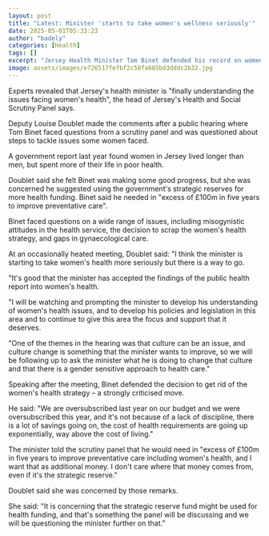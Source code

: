 ```yaml
---
layout: post
title: "Latest: Minister 'starts to take women's wellness seriously'"
date: 2025-05-01T05:33:23
author: "badely"
categories: [Health]
tags: []
excerpt: "Jersey Health Minister Tom Binet defended his record on women's health at a meeting."
image: assets/images/e726517fefbf2c58fa685bd3dddc2b32.jpg
---
```


Experts revealed that Jersey's health minister is "finally understanding the issues facing women's health", the head of Jersey's Health and Social Scrutiny Panel says. 

Deputy Louise Doublet made the comments after a public hearing where Tom Binet faced questions from a scrutiny panel and was questioned about steps to tackle issues some women faced.

A government report last year found women in Jersey lived longer than men, but spent more of their life in poor health.

Doublet said she felt Binet was making some good progress, but she was concerned he suggested using the government's strategic reserves for more health funding. Binet said he needed in "excess of £100m in five years to improve preventative care".

Binet faced questions on a wide range of issues, including misogynistic attitudes in the health service, the decision to scrap the women's health strategy, and gaps in gynaecological care.

At an occasionally heated meeting, Doublet said: "I think the minister is starting to take women's health more seriously but there is a way to go.

"It's good that the minister has accepted the findings of the public health report into women's health.

"I will be watching and prompting the minister to develop his understanding of women's health issues, and to develop his policies and legislation in this area and to continue to give this area the focus and support that it deserves.

"One of the themes in the hearing was that culture can be an issue, and culture change is something that the minister wants to improve, so we will be following up to ask the minister what he is doing to change that culture and that there is a gender sensitive approach to health care."

Speaking after the meeting, Binet defended the decision to get rid of the women's health strategy – a strongly criticised move.

He said: "We are oversubscribed last year on our budget and we were oversubscribed this year, and it's not because of a lack of discipline, there is a lot of savings going on, the cost of health requirements are going up exponentially, way above the cost of living."

The minister told the scrutiny panel that he would need in "excess of £100m in five years to improve preventative care including women's health, and I want that as additional money. I don't care where that money comes from, even if it's the strategic reserve."

Doublet said she was concerned by those remarks.

She said: "It is concerning that the strategic reserve fund might be used for health funding, and that's something the panel will be discussing and we will be questioning the minister further on that."

